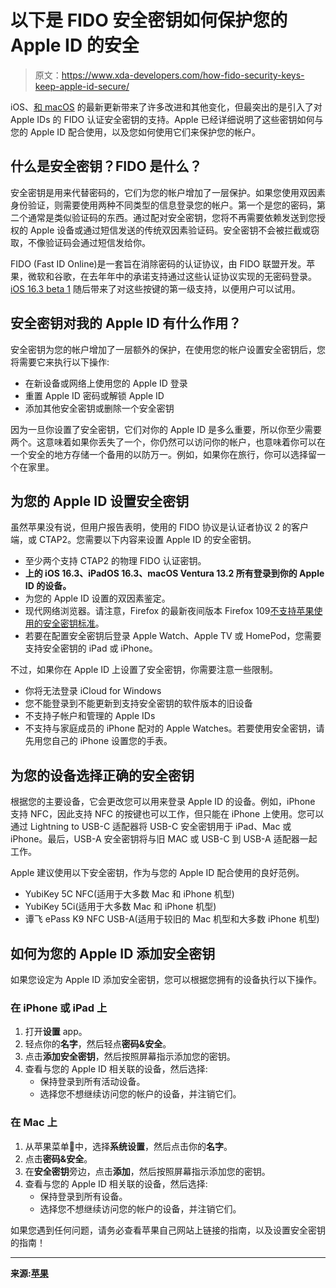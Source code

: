 # 以下是 FIDO 安全密钥如何保护您的 Apple ID 的安全

> 原文：<https://www.xda-developers.com/how-fido-security-keys-keep-apple-id-secure/>

iOS、[和 macOS](https://www.xda-developers.com/ios-16-3-macos-13-2/) 的最新更新带来了许多改进和其他变化，但最突出的是引入了对 Apple IDs 的 FIDO 认证安全密钥的支持。Apple 已经详细说明了这些密钥如何与您的 Apple ID 配合使用，以及您如何使用它们来保护您的帐户。

## 什么是安全密钥？FIDO 是什么？

安全密钥是用来代替密码的，它们为您的帐户增加了一层保护。如果您使用双因素身份验证，则需要使用两种不同类型的信息登录您的帐户。第一个是您的密码，第二个通常是类似验证码的东西。通过配对安全密钥，您将不再需要依赖发送到您授权的 Apple 设备或通过短信发送的传统双因素验证码。安全密钥不会被拦截或窃取，不像验证码会通过短信发给你。

FIDO (Fast ID Online)是一套旨在消除密码的认证协议，由 FIDO 联盟开发。苹果，微软和谷歌，在去年年中的承诺支持通过这些认证协议实现的无密码登录。 [iOS 16.3 beta 1](https://www.xda-developers.com/ios-16-3-beta-1/) 随后带来了对这些按键的第一级支持，以便用户可以试用。

## 安全密钥对我的 Apple ID 有什么作用？

安全密钥为您的帐户增加了一层额外的保护，在使用您的帐户设置安全密钥后，您将需要它来执行以下操作:

*   在新设备或网络上使用您的 Apple ID 登录
*   重置 Apple ID 密码或解锁 Apple ID
*   添加其他安全密钥或删除一个安全密钥

因为一旦你设置了安全密钥，它们对你的 Apple ID 是多么重要，所以你至少需要两个。这意味着如果你丢失了一个，你仍然可以访问你的帐户，也意味着你可以在一个安全的地方存储一个备用的以防万一。例如，如果你在旅行，你可以选择留一个在家里。

## 为您的 Apple ID 设置安全密钥

虽然苹果没有说，但用户报告表明，使用的 FIDO 协议是认证者协议 2 的客户端，或 CTAP2。您需要以下内容来设置 Apple ID 的安全密钥。

*   至少两个支持 CTAP2 的物理 FIDO 认证密钥。
*   **上的 iOS 16.3、iPadOS 16.3、macOS Ventura 13.2 所有登录到你的 Apple ID 的设备。**
*   为您的 Apple ID 设置的双因素鉴定。
*   现代网络浏览器。请注意，Firefox 的最新夜间版本 Firefox 109[不支持苹果使用的安全密钥标准](https://bugzilla.mozilla.org/show_bug.cgi?id=1530370)。
*   若要在配置安全密钥后登录 Apple Watch、Apple TV 或 HomePod，您需要支持安全密钥的 iPad 或 iPhone。

不过，如果你在 Apple ID 上设置了安全密钥，你需要注意一些限制。

*   你将无法登录 iCloud for Windows
*   您不能登录到不能更新到支持安全密钥的软件版本的旧设备
*   不支持子帐户和管理的 Apple IDs
*   不支持与家庭成员的 iPhone 配对的 Apple Watches。若要使用安全密钥，请先用您自己的 iPhone 设置您的手表。

## 为您的设备选择正确的安全密钥

根据您的主要设备，它会更改您可以用来登录 Apple ID 的设备。例如，iPhone 支持 NFC，因此支持 NFC 的按键也可以工作，但只能在 iPhone 上使用。您可以通过 Lightning to USB-C 适配器将 USB-C 安全密钥用于 iPad、Mac 或 iPhone。最后，USB-A 安全密钥将与旧 MAC 或 USB-C 到 USB-A 适配器一起工作。

Apple 建议使用以下安全密钥，作为与您的 Apple ID 配合使用的良好范例。

*   YubiKey 5C NFC(适用于大多数 Mac 和 iPhone 机型)
*   YubiKey 5Ci(适用于大多数 Mac 和 iPhone 机型)
*   谭飞 ePass K9 NFC USB-A(适用于较旧的 Mac 机型和大多数 iPhone 机型)

## 如何为您的 Apple ID 添加安全密钥

如果您设定为 Apple ID 添加安全密钥，您可以根据您拥有的设备执行以下操作。

### 在 iPhone 或 iPad 上

1.  打开**设置** app。
2.  轻点你的**名字**，然后轻点**密码&安全**。
3.  点击**添加安全密钥**，然后按照屏幕指示添加您的密钥。
4.  查看与您的 Apple ID 相关联的设备，然后选择:
    *   保持登录到所有活动设备。
    *   选择您不想继续访问您的帐户的设备，并注销它们。

### 在 Mac 上

1.  从苹果菜单中，选择**系统设置**，然后点击你的**名字**。
2.  点击**密码&安全**。
3.  在**安全密钥**旁边，点击**添加**，然后按照屏幕指示添加您的密钥。
4.  查看与您的 Apple ID 相关联的设备，然后选择:
    *   保持登录到所有设备。
    *   选择您不想继续访问您的帐户的设备，并注销它们。

如果您遇到任何问题，请务必查看苹果自己网站上链接的指南，以及设置安全密钥的指南！

* * *

**来源:[苹果](https://support.apple.com/en-us/HT213154)**